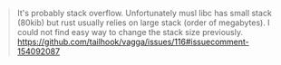 > It's probably stack overflow. Unfortunately musl libc has small stack (80kib) but rust usually relies on large stack (order of megabytes). I could not find easy way to change the stack size previously.
> https://github.com/tailhook/vagga/issues/116#issuecomment-154092087

